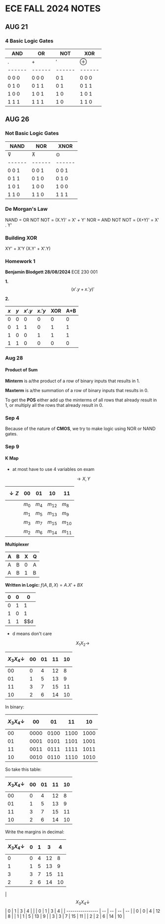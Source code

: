 # ECE FALL 2024 NOTES

## AUG 21
### 4 Basic Logic Gates

|  AND  |  OR   |  NOT  |  XOR  |
|------ |------ |------ |------ |
|  $.$  |  $+$  |  $'$  |$\oplus$|
|------ |------ |------ |------ |
| 0 0 0 | 0 0 0 |  0 1  | 0 0 0 |
| 0 1 0 | 0 1 1 |  0 1  | 0 1 1 |
| 1 0 0 | 1 0 1 |  1 0  | 1 0 1 |
| 1 1 1 | 1 1 1 |  1 0  | 1 1 0 |

## AUG 26
### Not Basic Logic Gates

| NAND  |  NOR  |  XNOR |
|------ |------ |------ |
|   ⊽   |   ⊼   |   ⊙   | *probably just draw a line over . or +*
|------ |------ |------ |
| 0 0 1 | 0 0 1 | 0 0 1 |
| 0 1 1 | 0 1 0 | 0 1 0 |
| 1 0 1 | 1 0 0 | 1 0 0 |
| 1 1 0 | 1 1 0 | 1 1 1 |

### De Morgan's Law
NAND  =  OR  NOT NOT  =  (X.Y)' = X' + Y'
NOR   =  AND NOT NOT  =  (X+Y)' = X' . Y'

### Building XOR
XY' + X'Y  (X.Y' + X'.Y)

### Homework 1
**Benjamin Blodgett 28/08/2024**
ECE 230 001

**1.**
$$
(x'.y + x.'y)'
$$

**2.**

|$x$|$y$|$x'.y$|$x.'y$| XOR |A$+$B|
|---|---|------|------|-----|-----|
| 0 | 0 |  0   |  0   |  0  |  0  |
| 0 | 1 |  1   |  0   |  1  |  1  |
| 1 | 0 |  0   |  1   |  1  |  1  |
| 1 | 1 |  0   |  0   |  0  |  0  |

### Aug 28

#### Product of Sum
**Minterm** is a/the product of a row of binary inputs that results in 1.

**Maxterm** is a/the summation of a row of binary inputs that results in 0.

To get the **POS** either add up the minterms of all rows that already result in 1, or multiply all the rows that already result in 0.

### Sep 4

Because of the nature of **CMOS**, we try to make logic using NOR or NAND gates.

### Sep 9

#### K Map

- at most have to use 4 variables on exam

$$\rightarrow X,Y$$


| $$\downarrow Z$$ | 00 | 01 | 10 | 11 |
| ---------------- | -- | -- | -- | -- |
|        | $m_0$ | $m_4$ | $m_{12}$ | $m_8$  |
|        | $m_1$ | $m_5$ | $m_{13}$ | $m_9$  |
|        | $m_3$ | $m_7$ | $m_{15}$ | $m_{10}$ |
|        | $m_2$ | $m_6$ | $m_{14}$ | $m_{11}$ |

**Multiplexer**

| A | B | X | Q |
| - | - | - | - |
| A | B | 0 | A |
| A | B | 1 | B |

**Written in Logic:**
$f( A, B, X ) = A.X' + BX$

| 0 | 0 | 0 | 
| - | - | - | 
| 0 | 1 | 1 | 
| 1 | 0 | 1 | 
| 1 | 1 | $$d | d = \{1, 0\}$$ | 

- d means don't care


$$X_1 X_2 \rightarrow$$


| $$X_3 X_4 \downarrow$$ | 00 | 01 | 11 | 10 |
| ---------------- | -- | -- | -- | -- |
|   00   | 0 |  4  | 12  | 8 |
|   01   | 1 |  5  | 13  | 9 |
|   11   | 3 |  7  | 15  | 11 |
|   10   | 2 |  6  | 14  | 10 |

In binary:

| $$X_3 X_4 \downarrow$$ | 00 | 01 | 11 | 10 |
| ---------------- | -- | -- | -- | -- |
|   00   | 0000 |  0100  | 1100  | 1000 |
|   01   | 0001 |  0101  | 1101  | 1001 |
|   11   | 0011 |  0111  | 1111  | 1011 |
|   10   | 0010 |  0110  | 1110  | 1010 |

So take this table:

| $$X_3 X_4 \downarrow$$ | 00 | 01 | 11 | 10 |
| ---------------- | -- | -- | -- | -- |
|   00   | 0 |  4  | 12  | 8 |
|   01   | 1 |  5  | 13  | 9 |
|   11   | 3 |  7  | 15  | 11 |
|   10   | 2 |  6  | 14  | 10 |

Write the margins in decimal:


| $$X_3 X_4 \downarrow$$ |  0 |  1 |  3 |  4 |
| ---------------- | -- | -- | -- | -- |
|   0    | 0 |  4  | 12  | 8 |
|   1    | 1 |  5  | 13  | 9 |
|   3    | 3 |  7  | 15  | 11 |
|   2    | 2 |  6  | 14  | 10 |


| $$X_3 X_4 \downarrow$$ |  0 |  1 |  3 |  4 |
| |  0 |  1 |  3 |  4 |
| ---------------- | -- | -- | -- | -- |
|   0    | 0 |  4  | 12  | 8 |
|   1    | 1 |  5  | 13  | 9 |
|   3    | 3 |  7  | 15  | 11 |
|   2    | 2 |  6  | 14  | 10 |
